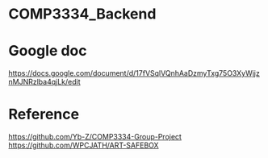 # COMP3334_Backend

# Google doc
https://docs.google.com/document/d/17fVSqlVQnhAaDzmyTxg75O3XyWjjznMJNRzlba4qjLk/edit

# Reference
https://github.com/Yb-Z/COMP3334-Group-Project
https://github.com/WPCJATH/ART-SAFEBOX
